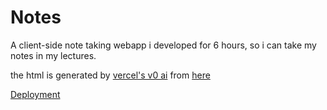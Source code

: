 # Notes
A client-side note taking webapp i developed for 6 hours, so i can take my notes in my lectures.

the html is generated by [vercel's v0 ai](https://v0.dev) from [here](https://v0.dev/t/LnxRCcq)

[Deployment](https://taking-notes.onrender.com/)